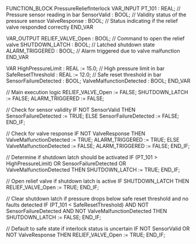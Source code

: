 FUNCTION_BLOCK PressureReliefInterlock
VAR_INPUT
    PT_101 : REAL; // Pressure sensor reading in bar
    SensorValid : BOOL; // Validity status of the pressure sensor
    ValveResponse : BOOL; // Status indicating if the relief valve responded correctly
END_VAR

VAR_OUTPUT
    RELIEF_VALVE_Open : BOOL; // Command to open the relief valve
    SHUTDOWN_LATCH : BOOL; // Latched shutdown state
    ALARM_TRIGGERED : BOOL; // Alarm triggered due to valve malfunction
END_VAR

VAR
    HighPressureLimit : REAL := 15.0; // High pressure limit in bar
    SafeResetThreshold : REAL := 12.0; // Safe reset threshold in bar
    SensorFailureDetected : BOOL;
    ValveMalfunctionDetected : BOOL;
END_VAR

// Main execution logic
RELIEF_VALVE_Open := FALSE;
SHUTDOWN_LATCH := FALSE;
ALARM_TRIGGERED := FALSE;

// Check for sensor validity
IF NOT SensorValid THEN
    SensorFailureDetected := TRUE;
ELSE
    SensorFailureDetected := FALSE;
END_IF;

// Check for valve response
IF NOT ValveResponse THEN
    ValveMalfunctionDetected := TRUE;
    ALARM_TRIGGERED := TRUE;
ELSE
    ValveMalfunctionDetected := FALSE;
    ALARM_TRIGGERED := FALSE;
END_IF;

// Determine if shutdown latch should be activated
IF (PT_101 > HighPressureLimit) OR SensorFailureDetected OR ValveMalfunctionDetected THEN
    SHUTDOWN_LATCH := TRUE;
END_IF;

// Open relief valve if shutdown latch is active
IF SHUTDOWN_LATCH THEN
    RELIEF_VALVE_Open := TRUE;
END_IF;

// Clear shutdown latch if pressure drops below safe reset threshold and no faults detected
IF (PT_101 < SafeResetThreshold) AND NOT SensorFailureDetected AND NOT ValveMalfunctionDetected THEN
    SHUTDOWN_LATCH := FALSE;
END_IF;

// Default to safe state if interlock status is uncertain
IF NOT SensorValid OR NOT ValveResponse THEN
    RELIEF_VALVE_Open := TRUE;
END_IF;



